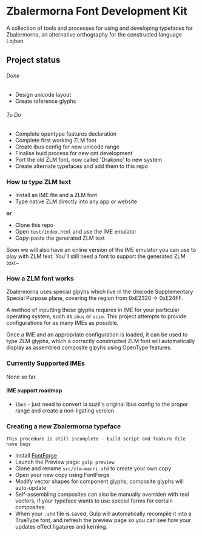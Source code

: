 
# Zbalermorna Font Development Kit

A collection of tools and processes for using and developing typefaces for
Zbalermorna, an alternative orthography for the constructed language Lojban.

## Project status

###### Done

- Design unicode layout
- Create reference glyphs


###### To Do

- Complete opentype features declaration
- Complete first working ZLM font
- Create ibus config for new unicode range
- Finalise buid process for new ont development
- Port the old ZLM font, now called 'Drakono' to new system
- Create alternate typefaces and add them to this repo


### How to type ZLM text

- Install an IME file and a ZLM font
- Type native ZLM directly into any app or website

**or**

- Clone this repo
- Open `test/index.html` and use the IME emulator
- Copy-paste the generated ZLM text

Soon we will also have an online version of the IME emulator you can use to play
with ZLM text. You'll still need a font to support the generated ZLM text~


### How a ZLM font works

Zbalermorna uses special glpyhs which live in the Unicode Supplementary
Special Purpose plane, covering the region from 0xE2320 -> 0xE24FF.

A method of inputting these glyphs requires in IME for your particular
operating system, such as `ibus` or `scim`. This project attempts to provide
configurations for as many IMEs as possible.

Once a IME and an appropriate configuration is loaded, it can be used to type
ZLM glyphs, which a correctly constructed ZLM font will automatically display
as assembled composite glpyhs using OpenType features.


### Currently Supported IMEs

None so far.


#### IME support roadmap

- `ibus` - just need to convert la suzil's original ibus config to the proper
  range and create a non-ligating version.


### Creating a new Zbalermorna typeface

```
This procedure is still incomplete - build script and feature file have bugs
```

- Install [FontForge](http://fontforge.github.io)
- Launch the Preview page: `gulp preview`
- Clone and rename `src/zlm-manri.sfd` to create your own copy
- Open your new copy using FontForge
- Modify vector shapes for component glyphs; composite glyphs will auto-update
- Self-assembling composites can also be manually overriden with real vectors,
  if your typeface wants to use special forms for certain composites.
- When your `.sfd` file is saved, Gulp will automatically recompile it into a
  TrueType font, and refresh the preview page so you can see how your updates
  effect ligatures and kerning.

